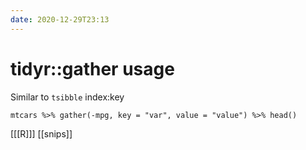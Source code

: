 ```yaml
---
date: 2020-12-29T23:13
---
```


# tidyr::gather usage

Similar to `tsibble` index:key

	mtcars %>% gather(-mpg, key = "var", value = "value") %>% head()
    
[[[R]]]
[[snips]]
